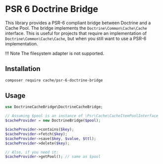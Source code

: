 # PSR 6 Doctrine Bridge 

This library provides a PSR-6 compliant bridge between Doctrine and a Cache Pool. The bridge implements the 
`Doctrine\Common\Cache\Cache` interface. This is useful for projects that require an implementation of 
`Doctrine\Common\Cache\Cache`, but when you still want to use a PSR-6 implementation.

!!! Note
The filesystem adapter is not supported.

## Installation

```sh
composer require cache/psr-6-doctrine-bridge
```

## Usage

```php
use DoctrineCacheBridge\DoctrineCacheBridge;

// Assuming $pool is an instance of \Psr\Cache\CacheItemPoolInterface
$cacheProvider = new DoctrineBridge($pool);

$cacheProvider->contains($key);
$cacheProvider->fetch($key);
$cacheProvider->save($key, $value, $ttl);
$cacheProvider->delete($key);

// Also, if you need it:
$cacheProvider->getPool(); // same as $pool
```
